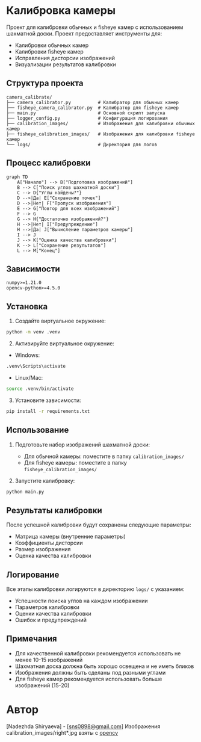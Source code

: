  # Калибровка камеры

Проект для калибровки обычных и fisheye камер с использованием шахматной доски. Проект предоставляет инструменты для:
- Калибровки обычных камер
- Калибровки fisheye камер
- Исправления дисторсии изображений
- Визуализации результатов калибровки

## Структура проекта

```
camera_calibrate/
├── camera_calibrator.py          # Калибратор для обычных камер
├── fisheye_camera_calibrator.py  # Калибратор для fisheye камер
├── main.py                       # Основной скрипт запуска
├── logger_config.py              # Конфигурация логирования
├── calibration_images/           # Изображения для калибровки обычных камер
├── fisheye_calibration_images/   # Изображения для калибровки fisheye камер
└── logs/                         # Директория для логов
```

## Процесс калибровки

```mermaid
graph TD
    A["Начало"] --> B["Подготовка изображений"]
    B --> C["Поиск углов шахматной доски"]
    C --> D{"Углы найдены?"}
    D -->|Да| E["Сохранение точек"]
    D -->|Нет| F["Пропуск изображения"]
    E --> G["Повтор для всех изображений"]
    F --> G
    G --> H{"Достаточно изображений?"}
    H -->|Нет| I["Предупреждение"]
    H -->|Да| J["Вычисление параметров камеры"]
    I --> J
    J --> K["Оценка качества калибровки"]
    K --> L["Сохранение результатов"]
    L --> M["Конец"]
```

## Зависимости

```
numpy>=1.21.0
opencv-python>=4.5.0
```

## Установка

1. Создайте виртуальное окружение:
```bash
python -m venv .venv
```

2. Активируйте виртуальное окружение:
- Windows:
```bash
.venv\Scripts\activate
```
- Linux/Mac:
```bash
source .venv/bin/activate
```

3. Установите зависимости:
```bash
pip install -r requirements.txt
```

## Использование

1. Подготовьте набор изображений шахматной доски:
   - Для обычной камеры: поместите в папку `calibration_images/`
   - Для fisheye камеры: поместите в папку `fisheye_calibration_images/`

2. Запустите калибровку:
```bash
python main.py
```

## Результаты калибровки

После успешной калибровки будут сохранены следующие параметры:
- Матрица камеры (внутренние параметры)
- Коэффициенты дисторсии
- Размер изображения
- Оценка качества калибровки

## Логирование

Все этапы калибровки логируются в директорию `logs/` с указанием:
- Успешности поиска углов на каждом изображении
- Параметров калибровки
- Оценки качества калибровки
- Ошибок и предупреждений

## Примечания

- Для качественной калибровки рекомендуется использовать не менее 10-15 изображений
- Шахматная доска должна быть хорошо освещена и не иметь бликов
- Изображения должны быть сделаны под разными углами
- Для fisheye камер рекомендуется использовать больше изображений (15-20)

# Автор
[Nadezhda Shiryaeva] - [sns0898@gmail.com]
Изображения calibration_images/right*.jpg взяты с [opencv](https://github.com/opencv/opencv/tree/master/samples/data)

